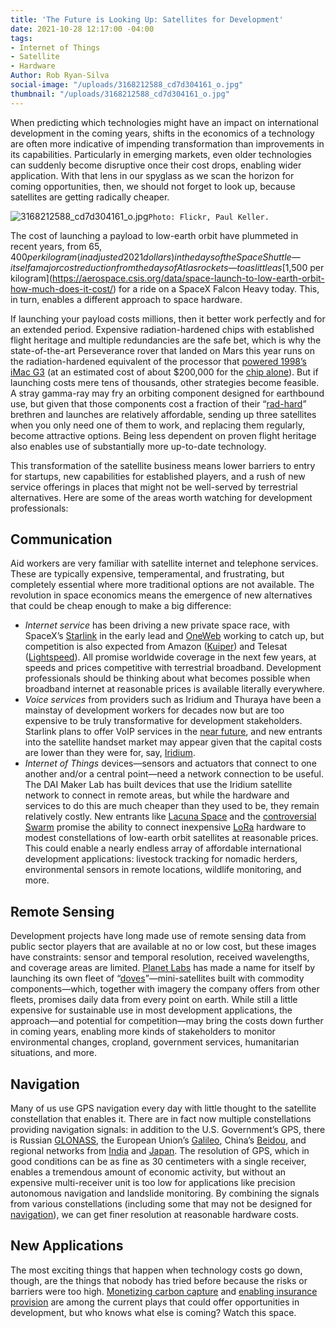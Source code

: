 ```yaml
---
title: 'The Future is Looking Up: Satellites for Development'
date: 2021-10-28 12:17:00 -04:00
tags:
- Internet of Things
- Satellite
- Hardware
Author: Rob Ryan-Silva
social-image: "/uploads/3168212588_cd7d304161_o.jpg"
thumbnail: "/uploads/3168212588_cd7d304161_o.jpg"
---
```


When predicting which technologies might have an impact on international development in the coming years, shifts in the economics of a technology are often more indicative of impending transformation than improvements in its capabilities. Particularly in emerging markets, even older technologies can suddenly become disruptive once their cost drops, enabling wider application. With that lens in our spyglass as we scan the horizon for coming opportunities, then, we should not forget to look up, because satellites are getting radically cheaper.

![3168212588_cd7d304161_o.jpg](/uploads/3168212588_cd7d304161_o.jpg)`Photo: Flickr, Paul Keller.`

<!--more-->

The cost of launching a payload to low-earth orbit have plummeted in recent years, from $65,400 per kilogram (in adjusted 2021 dollars) in the days of the Space Shuttle—itself a major cost reduction from the days of Atlas rockets—to as little as [$1,500 per kilogram](https://aerospace.csis.org/data/space-launch-to-low-earth-orbit-how-much-does-it-cost/) for a ride on a SpaceX Falcon Heavy today. This, in turn, enables a different approach to space hardware.

If launching your payload costs millions, then it better work perfectly and for an extended period. Expensive radiation-hardened chips with established flight heritage and multiple redundancies are the safe bet, which is why the state-of-the-art Perseverance rover that landed on Mars this year runs on the radiation-hardened equivalent of the processor that [powered 1998’s iMac G3](https://mars.nasa.gov/mars2020/spacecraft/rover/brains/) (at an estimated cost of about $200,000 for the [chip alone](https://en.wikipedia.org/wiki/RAD750)). But if launching costs mere tens of thousands, other strategies become feasible. A stray gamma-ray may fry an orbiting component designed for earthbound use, but given that those components cost a fraction of their “[rad-hard](https://en.wikipedia.org/wiki/Radiation_hardening)” brethren and launches are relatively affordable, sending up three satellites when you only need one of them to work, and replacing them regularly, become attractive options. Being less dependent on proven flight heritage also enables use of substantially more up-to-date technology.

This transformation of the satellite business means lower barriers to entry for startups, new capabilities for established players, and a rush of new service offerings in places that might not be well-served by terrestrial alternatives. Here are some of the areas worth watching for development professionals:

## Communication

Aid workers are very familiar with satellite internet and telephone services. These are typically expensive, temperamental, and frustrating, but completely essential where more traditional options are not available. The revolution in space economics means the emergence of new alternatives that could be cheap enough to make a big difference:

* *Internet service* has been driving a new private space race, with SpaceX’s [Starlink](https://www.starlink.com/) in the early lead and [OneWeb](https://oneweb.net/) working to catch up, but competition is also expected from Amazon ([Kuiper](https://en.wikipedia.org/wiki/Kuiper_Systems)) and Telesat ([Lightspeed](https://www.telesat.com/leo-satellites/)). All promise worldwide coverage in the next few years, at speeds and prices competitive with terrestrial broadband. Development professionals should be thinking about what becomes possible when broadband internet at reasonable prices is available literally everywhere.
* *Voice services* from providers such as Iridium and Thuraya have been a mainstay of development workers for decades now but are too expensive to be truly transformative for development stakeholders. Starlink plans to offer VoIP services in the [near future](https://arstechnica.com/information-technology/2021/02/spacex-plans-starlink-phone-service-emergency-backup-and-low-income-access/), and new entrants into the satellite handset market may appear given that the capital costs are lower than they were for, say, [Iridium](https://bookshop.org/books/eccentric-orbits-the-iridium-story/9780802121684).
* *Internet of Things* devices—sensors and actuators that connect to one another and/or a central point—need a network connection to be useful. The DAI Maker Lab has built devices that use the Iridium satellite network to connect in remote areas, but while the hardware and services to do this are much cheaper than they used to be, they remain relatively costly. New entrants like [Lacuna Space](https://lacuna.space/) and the [controversial](https://techcrunch.com/2018/12/20/fcc-fines-swarm-technologies-900k-over-unauthorized-satellite-launch/) [Swarm](https://spectrum.ieee.org/swarm-takes-lora-skyhigh) promise the ability to connect inexpensive [LoRa](https://en.wikipedia.org/wiki/LoRa) hardware to modest constellations of low-earth orbit satellites at reasonable prices. This could enable a nearly endless array of affordable international development applications: livestock tracking for nomadic herders, environmental sensors in remote locations, wildlife monitoring, and more.

## Remote Sensing

Development projects have long made use of remote sensing data from public sector players that are available at no or low cost, but these images have constraints: sensor and temporal resolution, received wavelengths, and coverage areas are limited. [Planet Labs](https://www.planet.com/) has made a name for itself by launching its own fleet of “[doves](https://www.planet.com/company/approach/)”—mini-satellites built with commodity components—which, together with imagery the company offers from other fleets, promises daily data from every point on earth. While still a little expensive for sustainable use in most development applications, the approach—and potential for competition—may bring the costs down further in coming years, enabling more kinds of stakeholders to monitor environmental changes, cropland, government services, humanitarian situations, and more.

## Navigation

Many of us use GPS navigation every day with little thought to the satellite constellation that enables it. There are in fact now multiple constellations providing navigation signals: in addition to the U.S. Government’s GPS, there is Russian [GLONASS](https://en.wikipedia.org/wiki/GLONASS), the European Union’s [Galileo](https://en.wikipedia.org/wiki/Galileo_(satellite_navigation)), China’s [Beidou](https://en.wikipedia.org/wiki/BeiDou), and regional networks from [India](https://www.isro.gov.in/irnss-programme) and [Japan](https://qzss.go.jp/en/). The resolution of GPS, which in good conditions can be as fine as 30 centimeters with a single receiver, enables a tremendous amount of economic activity, but without an expensive multi-receiver unit is too low for applications like precision autonomous navigation and landslide monitoring. By combining the signals from various constellations (including some that may not be designed for [navigation](https://hackaday.com/2021/10/10/gps-with-starlink-we-dont-need-it-any-more/)), we can get finer resolution at reasonable hardware costs.

## New Applications

The most exciting things that happen when technology costs go down, though, are the things that nobody has tried before because the risks or barriers were too high. [Monetizing carbon capture](https://www.spacecapital.com/publications/climate-opportunity) and [enabling insurance provision](https://assets.planet.com/docs/Insurtech-Future_Planet-eBook.pdf) are among the current plays that could offer opportunities in development, but who knows what else is coming? Watch this space.